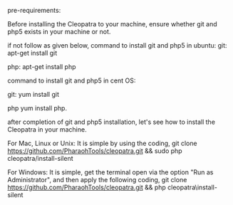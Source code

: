 pre-requirements:

Before installing the Cleopatra to your machine, ensure whether git and php5 exists in your machine or not.

if not follow as given below,
	command to install git and php5 in ubuntu:
git:
apt-get install git

php:
apt-get install php

command to install git and php5 in cent OS:

git:
yum install git

php
yum install php.

after completion of git and php5 installation, let's see how to install the Cleopatra in your machine.

For Mac, Linux or Unix:
	It is simple by using the coding,
git clone https://github.com/PharaohTools/cleopatra.git && sudo php cleopatra/install-silent

For Windows:
	It is simple, get the terminal open via the option "Run as Administrator", and then apply the following coding,
git clone https://github.com/PharaohTools/cleopatra.git && php cleopatra\install-silent
